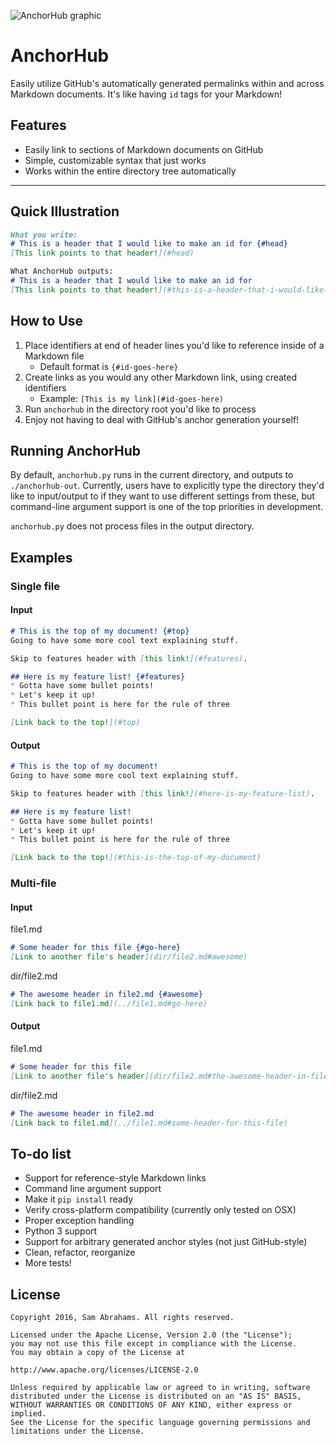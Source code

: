 ![AnchorHub graphic](http://cdn.rawgit.com/samjabrahams/anchorhub/master/img/graphic.svg)

# AnchorHub

Easily utilize GitHub's automatically generated permalinks within and across Markdown documents. It's like having `id` tags for your Markdown!

## Features

* Easily link to sections of Markdown documents on GitHub
* Simple, customizable syntax that just works
* Works within the entire directory tree automatically

---

## Quick Illustration

```markdown
What you write:
# This is a header that I would like to make an id for {#head}
[This link points to that header!](#head)

What AnchorHub outputs:
# This is a header that I would like to make an id for
[This link points to that header!](#this-is-a-header-that-i-would-like-to-make-an-id-for)
```

## How to Use

1. Place identifiers at end of header lines you'd like to reference inside of a Markdown file
	* Default format is `{#id-goes-here}`
2. Create links as you would any other Markdown link, using created identifiers
	* Example: `[This is my link](#id-goes-here)`
3. Run `anchorhub` in the directory root you'd like to process
4. Enjoy not having to deal with GitHub's anchor generation yourself!

## Running AnchorHub

By default, `anchorhub.py` runs in the current directory, and outputs to `./anchorhub-out`. Currently, users have to explicitly type the directory they'd like to input/output to if they want to use different settings from these, but command-line argument support is one of the top priorities in development.

`anchorhub.py` does not process files in the output directory.

## Examples

### Single file

#### Input
```markdown
# This is the top of my document! {#top}
Going to have some more cool text explaining stuff.

Skip to features header with [this link!](#features).

## Here is my feature list! {#features}
* Gotta have some bullet points!
* Let's keep it up!
* This bullet point is here for the rule of three

[Link back to the top!](#top)
```

#### Output

```markdown
# This is the top of my document! 
Going to have some more cool text explaining stuff.

Skip to features header with [this link!](#here-is-my-feature-list).

## Here is my feature list! 
* Gotta have some bullet points!
* Let's keep it up!
* This bullet point is here for the rule of three

[Link back to the top!](#this-is-the-top-of-my-document)
```

### Multi-file

#### Input

file1.md

```markdown
# Some header for this file {#go-here}
[Link to another file's header](dir/file2.md#awesome)
```

dir/file2.md

```markdown
# The awesome header in file2.md {#awesome}
[Link back to file1.md](../file1.md#go-here)
```

#### Output

file1.md

```markdown
# Some header for this file 
[Link to another file's header](dir/file2.md#the-awesome-header-in-file2md)
```

dir/file2.md

```markdown
# The awesome header in file2.md 
[Link back to file1.md](../file1.md#some-header-for-this-file)
```

## To-do list

* Support for reference-style Markdown links
* Command line argument support
* Make it `pip install` ready
* Verify cross-platform compatibility (currently only tested on OSX)
* Proper exception handling
* Python 3 support
* Support for arbitrary generated anchor styles (not just GitHub-style)
* Clean, refactor, reorganize
* More tests!

## License

```
Copyright 2016, Sam Abrahams. All rights reserved.

Licensed under the Apache License, Version 2.0 (the "License");
you may not use this file except in compliance with the License.
You may obtain a copy of the License at

http://www.apache.org/licenses/LICENSE-2.0

Unless required by applicable law or agreed to in writing, software
distributed under the License is distributed on an "AS IS" BASIS,
WITHOUT WARRANTIES OR CONDITIONS OF ANY KIND, either express or implied.
See the License for the specific language governing permissions and
limitations under the License.
```